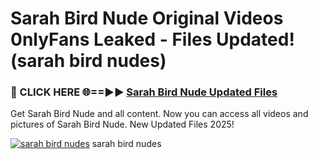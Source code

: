 # Sarah Bird Nude Original Videos 0nlyFans Leaked - Files Updated! (sarah bird nudes)

<h3>🔴 CLICK HERE 🌐==►► <a href="https://tinyurl.com/2p9ay9w9" rel="nofollow">Sarah Bird Nude Updated Files</a></h3>

Get Sarah Bird Nude and all content. Now you can access all videos and pictures of Sarah Bird Nude. New Updated Files 2025!

[![sarah bird nudes](https://i.imgur.com/KQgVmj3.gif)](https://tinyurl.com/2p9ay9w9)
sarah bird nudes
